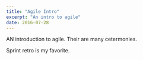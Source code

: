 ```yaml
---
title: "Agile Intro"
excerpt: "An intro to agile"
date: 2016-07-28
---
```


AN introduction to agile.
Their are many cetermonies.

Sprint retro is my favorite.